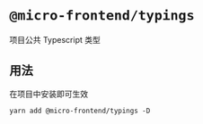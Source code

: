 # `@micro-frontend/typings`

项目公共 Typescript 类型

## 用法

在项目中安装即可生效

```
yarn add @micro-frontend/typings -D
```

